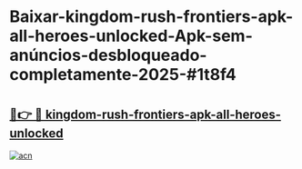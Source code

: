 # Baixar-kingdom-rush-frontiers-apk-all-heroes-unlocked-Apk-sem-anúncios-desbloqueado-completamente-2025-#1t8f4

# <h2><a href="https://ainizakaria.my?title=kingdom-rush-frontiers-apk-all-heroes-unlocked&ref=24M">🔗👉 🔴 kingdom-rush-frontiers-apk-all-heroes-unlocked</a></h2>

[![acn](https://github.com/user-attachments/assets/0f9c940e-d8b0-45ae-aac7-cd30a18b3e1c)](https://ainizakaria.my?title=kingdom-rush-frontiers-apk-all-heroes-unlocked&ref=24M)

